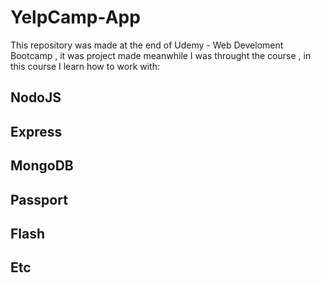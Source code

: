 # YelpCamp-App
This repository was made at the end of Udemy - Web Develoment Bootcamp , it was project made meanwhile I was throught the course , in this course I learn how to work with:
## NodoJS
## Express
## MongoDB
## Passport
## Flash
## Etc
